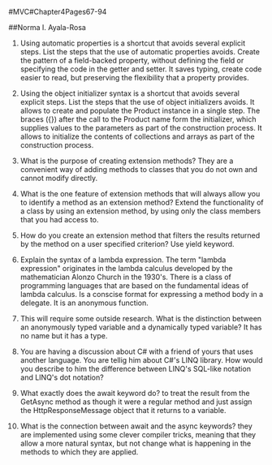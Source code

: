 #MVC#Chapter4Pages67-94

##Norma I. Ayala-Rosa

1. Using automatic properties is a shortcut that avoids several explicit steps. List the steps that the use
of automatic properties avoids.
Create the pattern of a field-backed property, without defining the field or specifying the code in the getter and setter.
It saves typing, create code easier to read, but preserving the flexibility that a property provides.

2. Using the object initializer syntax is a shortcut that avoids several explicit steps. List the steps that
the use of object initializers avoids.
It allows to create and populate the Product instance in a single step.
The braces ({}) after the call to the Product name form the initializer, which supplies values to the parameters as part of the construction process.  It allows to initialize the contents of collections and arrays as part of the construction process.

3. What is the purpose of creating extension methods? They are a convenient way of adding methods to classes that you do not own and cannot modify directly.

4. What is the one feature of extension methods that will always allow you to identify a method as an extension method?
Extend the functionality of a class by using an extension method, by using only the class members that you had access to.

5. How do you create an extension method that filters the results returned by the method on a user specified criterion?
Use yield keyword.

6. Explain the syntax of a lambda expression. The term "lambda expression" originates in the lambda
calculus developed by the mathematician Alonzo Church in the 1930's. There is a class of programming
languages that are based on the fundamental ideas of lambda calculus.
Is a conscise format for expressing a method body in a delegate.
It is an anonymous function.

7. This will require some outside research. What is the distinction between an anonymously typed variable
and a dynamically typed variable? It has no name but it has a type.

8. You are having a discussion about C# with a friend of yours that uses another language. You are
tellig him about C#'s LINQ library. How would you describe to him the difference between LINQ's
SQL-like notation and LINQ's dot notation?

9. What exactly does the await keyword do? to treat the result from the GetAsync method as though it were a regular
method and just assign the HttpResponseMessage object that it returns to a variable.

10. What is the connection between await and the async keywords? they are implemented using some clever compiler tricks, meaning that they allow a more natural syntax, but not change what is happening in the methods to which they are applied.